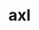 ---
title: "axl"
layout: cache
categories: [package, develop-2023-11-26]
meta: {"versions": ["0.7.1", "0.8.0"], "compilers": ["cce@=15.0.1", "gcc@=10.3.0", "gcc@=11.1.0", "gcc@=11.4.0", "gcc@=7.5.0", "gcc@=9.4.0", "oneapi@=2023.2.0"], "oss": ["rhel8", "sle_hpc15", "ubuntu18.04", "ubuntu20.04"], "platforms": ["linux"], "targets": ["neoverse_v1", "ppc64le", "x86_64_v3", "x86_64_v4", "zen4"], "stacks": ["data-vis-sdk", "e4s", "e4s-cray-rhel", "e4s-cray-sles", "e4s-neoverse_v1", "e4s-oneapi", "e4s-power", "radiuss", "root"], "num_specs": 14, "num_specs_by_stack": {"root": 14, "e4s-cray-rhel": 1, "e4s-cray-sles": 1, "radiuss": 1, "e4s-neoverse_v1": 2, "e4s-power": 2, "data-vis-sdk": 2, "e4s": 3, "e4s-oneapi": 2}}
spec_details: [{"hash": "tiqtoelfcy6cwdsomnuwgttr722rduqp", "compiler": "cce@=15.0.1", "versions": ["0.8.0"], "os": "rhel8", "platform": "linux", "target": "zen4", "variants": ["async_api=daemon", "+bbapi", "~bbapi_fallback", "build_system=cmake", "build_type=Release", "~dw", "generator=make", "~ipo", "+pthreads", "+shared"], "stacks": ["root", "e4s-cray-rhel"], "size": "-", "tarball": "https://binaries.spack.io/develop-2023-11-26/build_cache/linux-rhel8-zen4/cce-15.0.1/axl-0.8.0/linux-rhel8-zen4-cce-15.0.1-axl-0.8.0-tiqtoelfcy6cwdsomnuwgttr722rduqp.spack"}, {"hash": "47y75ox4j4imz3ebseoejicb3knee5cl", "compiler": "gcc@=10.3.0", "versions": ["0.8.0"], "os": "sle_hpc15", "platform": "linux", "target": "x86_64_v4", "variants": ["async_api=daemon", "+bbapi", "~bbapi_fallback", "build_system=cmake", "build_type=Release", "~dw", "generator=make", "~ipo", "+pthreads", "+shared"], "stacks": ["e4s-cray-sles", "root"], "size": "-", "tarball": "https://binaries.spack.io/develop-2023-11-26/build_cache/linux-sle_hpc15-x86_64_v4/gcc-10.3.0/axl-0.8.0/linux-sle_hpc15-x86_64_v4-gcc-10.3.0-axl-0.8.0-47y75ox4j4imz3ebseoejicb3knee5cl.spack"}, {"hash": "hxqfwxodkb677i577dqw4pmw4kszrzu2", "compiler": "gcc@=7.5.0", "versions": ["0.7.1"], "os": "ubuntu18.04", "platform": "linux", "target": "x86_64_v3", "variants": ["async_api=daemon", "+bbapi", "~bbapi_fallback", "build_system=cmake", "build_type=Release", "~dw", "generator=make", "~ipo", "+pthreads", "+shared"], "stacks": ["root", "radiuss"], "size": "-", "tarball": "https://binaries.spack.io/develop-2023-11-26/build_cache/linux-ubuntu18.04-x86_64_v3/gcc-7.5.0/axl-0.7.1/linux-ubuntu18.04-x86_64_v3-gcc-7.5.0-axl-0.7.1-hxqfwxodkb677i577dqw4pmw4kszrzu2.spack"}, {"hash": "wbylyxpihsi3rgab7glyhee5cvdyrkvr", "compiler": "gcc@=11.4.0", "versions": ["0.7.1"], "os": "ubuntu20.04", "platform": "linux", "target": "neoverse_v1", "variants": ["async_api=daemon", "+bbapi", "~bbapi_fallback", "build_system=cmake", "build_type=Release", "~dw", "generator=make", "~ipo", "+pthreads", "+shared"], "stacks": ["e4s-neoverse_v1", "root"], "size": "-", "tarball": "https://binaries.spack.io/develop-2023-11-26/build_cache/linux-ubuntu20.04-neoverse_v1/gcc-11.4.0/axl-0.7.1/linux-ubuntu20.04-neoverse_v1-gcc-11.4.0-axl-0.7.1-wbylyxpihsi3rgab7glyhee5cvdyrkvr.spack"}, {"hash": "54fwugwd2y2y6hgq5uhhoxk63t72tazp", "compiler": "gcc@=11.4.0", "versions": ["0.8.0"], "os": "ubuntu20.04", "platform": "linux", "target": "neoverse_v1", "variants": ["async_api=daemon", "+bbapi", "~bbapi_fallback", "build_system=cmake", "build_type=Release", "~dw", "generator=make", "~ipo", "+pthreads", "+shared"], "stacks": ["e4s-neoverse_v1", "root"], "size": "-", "tarball": "https://binaries.spack.io/develop-2023-11-26/build_cache/linux-ubuntu20.04-neoverse_v1/gcc-11.4.0/axl-0.8.0/linux-ubuntu20.04-neoverse_v1-gcc-11.4.0-axl-0.8.0-54fwugwd2y2y6hgq5uhhoxk63t72tazp.spack"}, {"hash": "izrv5hpjvgo2wuoa6otybpmvouvb2sjh", "compiler": "gcc@=9.4.0", "versions": ["0.8.0"], "os": "ubuntu20.04", "platform": "linux", "target": "ppc64le", "variants": ["async_api=daemon", "+bbapi", "~bbapi_fallback", "build_system=cmake", "build_type=Release", "~dw", "generator=make", "~ipo", "+pthreads", "+shared"], "stacks": ["root", "e4s-power"], "size": "-", "tarball": "https://binaries.spack.io/develop-2023-11-26/build_cache/linux-ubuntu20.04-ppc64le/gcc-9.4.0/axl-0.8.0/linux-ubuntu20.04-ppc64le-gcc-9.4.0-axl-0.8.0-izrv5hpjvgo2wuoa6otybpmvouvb2sjh.spack"}, {"hash": "mjgrf5jxfwnvdhupkgl6n532cvi7xd7d", "compiler": "gcc@=9.4.0", "versions": ["0.7.1"], "os": "ubuntu20.04", "platform": "linux", "target": "ppc64le", "variants": ["async_api=daemon", "+bbapi", "~bbapi_fallback", "build_system=cmake", "build_type=Release", "~dw", "generator=make", "~ipo", "+pthreads", "+shared"], "stacks": ["root", "e4s-power"], "size": "-", "tarball": "https://binaries.spack.io/develop-2023-11-26/build_cache/linux-ubuntu20.04-ppc64le/gcc-9.4.0/axl-0.7.1/linux-ubuntu20.04-ppc64le-gcc-9.4.0-axl-0.7.1-mjgrf5jxfwnvdhupkgl6n532cvi7xd7d.spack"}, {"hash": "uajmzuwfbz4csmcfwwa6fidc74fhalca", "compiler": "gcc@=11.1.0", "versions": ["0.8.0"], "os": "ubuntu20.04", "platform": "linux", "target": "x86_64_v3", "variants": ["async_api=daemon", "+bbapi", "~bbapi_fallback", "build_system=cmake", "build_type=Release", "~dw", "generator=make", "~ipo", "+pthreads", "+shared"], "stacks": ["data-vis-sdk", "root"], "size": "-", "tarball": "https://binaries.spack.io/develop-2023-11-26/build_cache/linux-ubuntu20.04-x86_64_v3/gcc-11.1.0/axl-0.8.0/linux-ubuntu20.04-x86_64_v3-gcc-11.1.0-axl-0.8.0-uajmzuwfbz4csmcfwwa6fidc74fhalca.spack"}, {"hash": "jmxeadarovbqgsbkudztekq3jroy2aoq", "compiler": "gcc@=11.1.0", "versions": ["0.8.0"], "os": "ubuntu20.04", "platform": "linux", "target": "x86_64_v3", "variants": ["async_api=daemon", "+bbapi", "~bbapi_fallback", "build_system=cmake", "build_type=Release", "~dw", "generator=make", "~ipo", "+pthreads", "+shared"], "stacks": ["data-vis-sdk", "root"], "size": "-", "tarball": "https://binaries.spack.io/develop-2023-11-26/build_cache/linux-ubuntu20.04-x86_64_v3/gcc-11.1.0/axl-0.8.0/linux-ubuntu20.04-x86_64_v3-gcc-11.1.0-axl-0.8.0-jmxeadarovbqgsbkudztekq3jroy2aoq.spack"}, {"hash": "cw2e7mkmocdggq6xc2sncodyn5wrcrdh", "compiler": "gcc@=11.4.0", "versions": ["0.7.1"], "os": "ubuntu20.04", "platform": "linux", "target": "x86_64_v3", "variants": ["async_api=daemon", "+bbapi", "~bbapi_fallback", "build_system=cmake", "build_type=Release", "~dw", "generator=make", "~ipo", "+pthreads", "+shared"], "stacks": ["e4s", "root"], "size": "-", "tarball": "https://binaries.spack.io/develop-2023-11-26/build_cache/linux-ubuntu20.04-x86_64_v3/gcc-11.4.0/axl-0.7.1/linux-ubuntu20.04-x86_64_v3-gcc-11.4.0-axl-0.7.1-cw2e7mkmocdggq6xc2sncodyn5wrcrdh.spack"}, {"hash": "wa2hvwcufkpgdbwxwryrb6yqjuee323q", "compiler": "gcc@=11.4.0", "versions": ["0.8.0"], "os": "ubuntu20.04", "platform": "linux", "target": "x86_64_v3", "variants": ["async_api=daemon", "+bbapi", "~bbapi_fallback", "build_system=cmake", "build_type=Release", "~dw", "generator=make", "~ipo", "+pthreads", "+shared"], "stacks": ["e4s", "root"], "size": "-", "tarball": "https://binaries.spack.io/develop-2023-11-26/build_cache/linux-ubuntu20.04-x86_64_v3/gcc-11.4.0/axl-0.8.0/linux-ubuntu20.04-x86_64_v3-gcc-11.4.0-axl-0.8.0-wa2hvwcufkpgdbwxwryrb6yqjuee323q.spack"}, {"hash": "d3odgit6jf5hscioovdsxgxmburebwo2", "compiler": "gcc@=11.4.0", "versions": ["0.8.0"], "os": "ubuntu20.04", "platform": "linux", "target": "x86_64_v3", "variants": ["async_api=daemon", "+bbapi", "~bbapi_fallback", "build_system=cmake", "build_type=Release", "~dw", "generator=make", "~ipo", "+pthreads", "+shared"], "stacks": ["e4s", "root"], "size": "-", "tarball": "https://binaries.spack.io/develop-2023-11-26/build_cache/linux-ubuntu20.04-x86_64_v3/gcc-11.4.0/axl-0.8.0/linux-ubuntu20.04-x86_64_v3-gcc-11.4.0-axl-0.8.0-d3odgit6jf5hscioovdsxgxmburebwo2.spack"}, {"hash": "xplippkkx5zlltirswzgnwueobchyano", "compiler": "oneapi@=2023.2.0", "versions": ["0.7.1"], "os": "ubuntu20.04", "platform": "linux", "target": "x86_64_v3", "variants": ["async_api=daemon", "+bbapi", "~bbapi_fallback", "build_system=cmake", "build_type=Release", "~dw", "generator=make", "~ipo", "+pthreads", "+shared"], "stacks": ["root", "e4s-oneapi"], "size": "-", "tarball": "https://binaries.spack.io/develop-2023-11-26/build_cache/linux-ubuntu20.04-x86_64_v3/oneapi-2023.2.0/axl-0.7.1/linux-ubuntu20.04-x86_64_v3-oneapi-2023.2.0-axl-0.7.1-xplippkkx5zlltirswzgnwueobchyano.spack"}, {"hash": "z7uf6uwiqjye4lvygott26zvp2dwm4ch", "compiler": "oneapi@=2023.2.0", "versions": ["0.8.0"], "os": "ubuntu20.04", "platform": "linux", "target": "x86_64_v3", "variants": ["async_api=daemon", "+bbapi", "~bbapi_fallback", "build_system=cmake", "build_type=Release", "~dw", "generator=make", "~ipo", "+pthreads", "+shared"], "stacks": ["root", "e4s-oneapi"], "size": "-", "tarball": "https://binaries.spack.io/develop-2023-11-26/build_cache/linux-ubuntu20.04-x86_64_v3/oneapi-2023.2.0/axl-0.8.0/linux-ubuntu20.04-x86_64_v3-oneapi-2023.2.0-axl-0.8.0-z7uf6uwiqjye4lvygott26zvp2dwm4ch.spack"}]
---